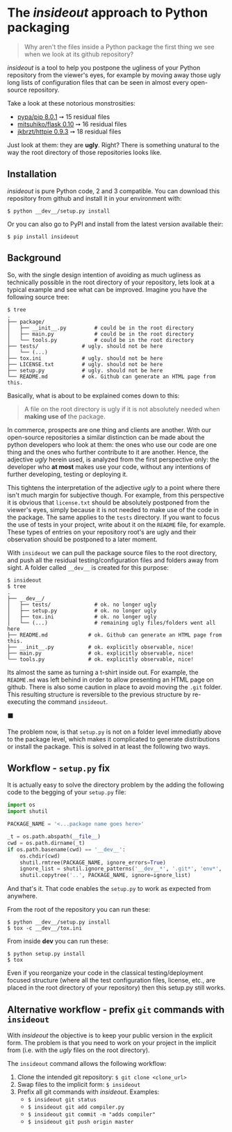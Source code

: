 # The *insideout* approach to Python packaging

> Why aren't the files inside a Python package the first thing we see when we look at its github repository?

*insideout* is a tool to help you postpone the ugliness of your Python
repository from the viewer's eyes, for example by moving away those ugly
long lists of configuration files that can be seen in almost every open-source
repository.

Take a look at these notorious monstrosities:

* [pypa/pip 8.0.1](https://github.com/pypa/pip/tree/024cfe17e6685483a5a6abfc8983c086267a5a47) ➙ 15 residual files
* [mitsuhiko/flask 0.10](https://github.com/mitsuhiko/flask/tree/3b9574fec988fca790ffe78b64ef30b22dd3386a) ➙ 16 residual files
* [jkbrzt/httpie 0.9.3](https://github.com/jkbrzt/httpie/tree/47220763357f5a25cc535af5c4d2f4f092fb9abd) ➙ 18 residual files

Just look at them: they are **ugly**. Right? There is something unatural to
the way the root directory of those repositories looks like.

## Installation

*insideout* is pure Python code, 2 and 3 compatible. You can download this
repository from github and install it in your environment with:

    $ python __dev__/setup.py install

Or you can also go to PyPI and install from the latest version available their:

    $ pip install insideout

## Background

So, with the single design intention of avoiding as much ugliness as
technically possible in the root directory of your repository, lets look at a
typical example and see what can be improved. Imagine you have the following
source tree:

    $ tree
    .
    ├── package/
    │   ├── __init__.py         # could be in the root directory
    │   ├── main.py             # could be in the root directory
    │   └── tools.py            # could be in the root directory
    ├── tests/              # ugly. should not be here
    │   └── (...)
    ├── tox.ini             # ugly. should not be here
    ├── LICENSE.txt         # ugly. should not be here
    ├── setup.py            # ugly. should not be here
    └── README.md           # ok. Github can generate an HTML page from this.

Basically, what is about to be explained comes down to this:

> A file on the root directory is ugly if it is not absolutely needed when **making use of** the package.

In commerce, prospects are one thing and clients are another. With our
open-source repositories a similar distinction can be made about the python
developers who look at them: the ones who use our code are one thing and the
ones who further contribute to it are another. Hence, the adjective *ugly*
herein used, is analyzed from the first perspective only: the developer who
**at most** makes use your code, without any intentions of further
developing, testing or deploying it.

This tightens the interpretation of the adjective *ugly* to a point where
there isn't much margin for subjective though. For example, from this
perspective it is obvious that `license.txt` should be absolutely postponed
from the viewer's eyes, simply because it is not needed to make use of the
code in the package. The same applies to the `tests` directory. If you want
to focus the use of tests in your project, write about it on the `README`
file, for example. These types of entries on your repository root's are ugly
and their observation should be postponed to a later moment.

With `insideout` we can pull the package source files to the root directory,
and push all the residual testing/configuration files and folders away from
sight. A folder called `__dev__` is created for this purpose:

    $ insideout
    $ tree
    .
    ├── __dev__/
    │   ├── tests/              # ok. no longer ugly
    │   ├── setup.py            # ok. no longer ugly
    │   ├── tox.ini             # ok. no longer ugly
    │   └── (...)               # remaining ugly files/folders went all here
    ├── README.md             # ok. Github can generate an HTML page from this.
    ├── __init__.py           # ok. explicitly observable, nice!
    ├── main.py               # ok. explicitly observable, nice!
    └── tools.py              # ok. explicitly observable, nice!

Its almost the same as turning a t-shirt inside out. For example, the
`README.md` was left behind in order to allow presenting an HTML page on
github. There is also some caution in place to avoid moving the `.git`
folder. This resulting structure is reversible to the previous structure by
re-executing the command `insideout`.

⬛

The problem now, is that `setup.py` is not on a folder level immediatly
above to the package level, which makes it complicated to generate
distributions or install the package. This is solved in at least the
following two ways.

## Workflow - `setup.py` fix

It is actually easy to solve the directory problem by the adding the
following code to the begging of your `setup.py` file:

```python
import os
import shutil

PACKAGE_NAME = '<...package name goes here>'

_t = os.path.abspath(__file__)
cwd = os.path.dirname(_t)
if os.path.basename(cwd) == '__dev__':
    os.chdir(cwd)
    shutil.rmtree(PACKAGE_NAME, ignore_errors=True)
    ignore_list = shutil.ignore_patterns('__dev__*', '.git*', 'env*', '.tox')
    shutil.copytree('..', PACKAGE_NAME, ignore=ignore_list)
```

And that's it. That code enables the `setup.py` to work as expected from
anywhere.

From the root of the repository you can run these:

    $ python __dev__/setup.py install
    $ tox -c __dev__/tox.ini

From inside __dev__ you can run these:

    $ python setup.py install
    $ tox

Even if you reorganize your code in the classical testing/deployment focused
structure (where all the test configuration files, license, etc., are placed
in the root directory of your repository) then this setup.py still works.

## Alternative workflow - prefix `git` commands with `insideout`

With *insideout* the objective is to keep your public version in the
explicit form. The problem is that you need to work on your project in the
implicit from (i.e. with the *ugly* files on the root directory).

The `insideout` command allows the following workflow:

1. Clone the intended git repository: `$ git clone <clone_url>`
2. Swap files to the implicit form: `$ insideout`
3. Prefix all git commands with *insideout*. Examples:
    - `$ insideout git status`
    - `$ insideout git add compiler.py`
    - `$ insideout git commit -m "adds compiler"`
    - `$ insideout git push origin master`

